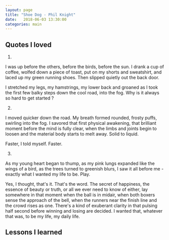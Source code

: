 ```yaml
---
layout: page
title: "Shoe Dog - Phil Knight"
date:   2018-06-03 13:30:00
categories: main
---
```


## Quotes I loved

1. 
I was up before the others, before the birds, before the sun. I drank a cup of coffee, wolfed down a piece of toast, put on my shorts and sweatshirt, and laced up my green running shoes. Then slipped quietly out the back door.

I stretched my legs, my hamstrings, my lower back and groaned as I took the first few balky steps down the cool road, into the fog. Why is it always so hard to get started ?

2.
I moved quicker down the road. My breath formed rounded, frosty puffs, swirling into the fog. I savored that first physical awakening, that brilliant moment before the mind is fully clear, when the limbs and joints begin to loosen and the material body starts to melt away. Solid to liquid.

Faster, I told myself. Faster.

3.
As my young heart began to thump, as my pink lungs expanded like the wings of a bird, as the trees turned to greenish blurs, I saw it all before me - exactly what I wanted my life to be. Play.

Yes, I thought, that's it. That's the word. The secret of happiness, the essence of beauty or truth, or all we ever need to know of either, lay somewhere in that moment when the ball is in midair, when both boxers sense the approach of the bell, when the runners near the finish line and the crowd rises as one. There's a kind of exuberant clarity in that pulsing half second before winning and losing are decided. I wanted that, whatever that was, to be my life, my daily life.

## Lessons I learned